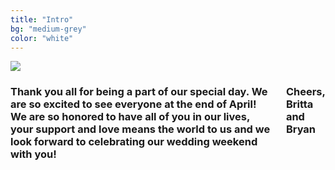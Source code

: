 ```yaml
---
title: "Intro"
bg: "medium-grey"
color: "white"
---
```


<div class="row">
    <div class="large-8 small-12 medium-12 columns">
        <img src="/img/docks.jpg" />
    </div>
    <div class="large-4 small-12 medium-12 columns save-date">
        <h3>Thank you all for being a part of our special day.  We are so excited to see 
        everyone at the end of April! <br/> We are so honored to have all of you in our lives, 
        your support and love means the world to us and we look forward to celebrating our wedding weekend with you!
        </h3>
        <h3 class="names">
           Cheers,<br/> Britta and Bryan
           </h3>
    </div>
</div>
